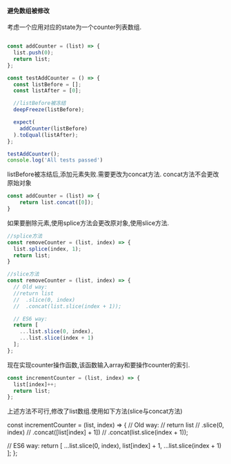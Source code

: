 
#### 避免数组被修改

考虑一个应用对应的state为一个counter列表数组.

```js

const addCounter = (list) => {
  list.push(0);
  return list;
};

const testAddCounter = () => {
  const listBefore = [];
  const listAfter = [0];

  //listBefore被冻结
  deepFreeze(listBefore);

  expect(
    addCounter(listBefore)
  ).toEqual(listAfter);
};

testAddCounter();
console.log('All tests passed')
```
listBefore被冻结后,添加元素失败.需要更改为concat方法.
concat方法不会更改原始对象

```js
const addCounter = (list) => {
	return list.concat([0]);
}
```
如果要删除元素,使用splice方法会更改原对象,使用slice方法.

```js
//splice方法
const removeCounter = (list, index) => {
  list.splice(index, 1);
  return list;
}

//slice方法
const removeCounter = (list, index) => {
  // Old way:
  //return list
  //  .slice(0, index)
  //  .concat(list.slice(index + 1));

  // ES6 way:
  return [
    ...list.slice(0, index),
    ...list.slice(index + 1)
  ];
};
```

现在实现counter操作函数,该函数输入array和要操作counter的索引.

```js
const incrementCounter = (list, index) => {
  list[index]++;
  return list;
};
```

上述方法不可行,修改了list数组.使用如下方法(slice与concat方法)

const incrementCounter = (list, index) => {
  // Old way:
  // return list
  //  .slice(0, index)
  //  .concat([list[index] + 1])
  //  .concat(list.slice(index + 1));

  // ES6 way:
  return [
    ...list.slice(0, index),
    list[index] + 1,
    ...list.slice(index + 1)
  ];
};



